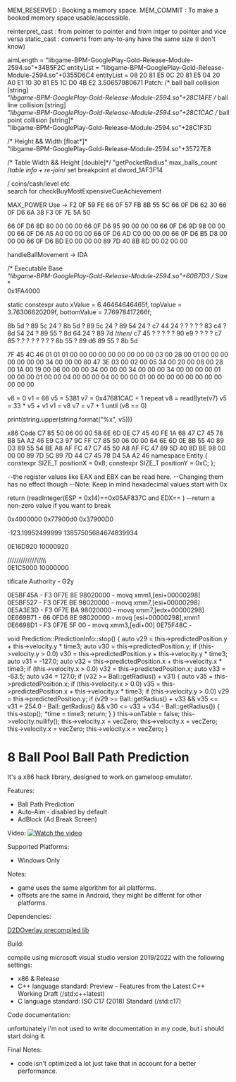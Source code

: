 MEM_RESERVED     : Booking a memory space.
MEM_COMMIT       : To make a booked memory space usable/accessible.

reinterpret_cast : from pointer to pointer and from intger to pointer and vice versa
static_cast      : converts from any-to-any have the same size (i don't know)

aimLength  = "libgame-BPM-GooglePlay-Gold-Release-Module-2594.so"+34B5F2C
entityList = "libgame-BPM-GooglePlay-Gold-Release-Module-2594.so"+0355D6C4
entityList = 08 20 81 E5 0C 20 81 E5 04 20 A0 E1 10 30 81 E5 1C D0 4B E2
3.50657980671
Patch:
/* ball ball collision [string]*\
"libgame-BPM-GooglePlay-Gold-Release-Module-2594.so"+28C1AFE
/* ball line collision [string]*\
"libgame-BPM-GooglePlay-Gold-Release-Module-2594.so"+28C1CAC
/* ball point collision [string]*\
"libgame-BPM-GooglePlay-Gold-Release-Module-2594.so"+28C1F3D

/* Height && Width [float*]*\
"libgame-BPM-GooglePlay-Gold-Release-Module-2594.so"+35727E8

/* Table Width && Height [double]*/
"getPocketRadius"
max_balls_count
/*table info + re-join*/
set breakpoint at dword_1AF3F14

/ coins/cash/level etc \
search for checkBuyMostExpensiveCueAchievement

MAX_POWER Use ->
F2 0F 59 FE 66 0F 57 FB 8B 55 5C 66 0F D6 62 30 66 0F D6 6A 38 F3 0F 7E 5A 50

66 0F D6 8D 80 00 00 00 66 0F D6 95 90 00 00 00 66 0F D6 9D 98 00 00 00 66 0F D6 A5 A0 00 00 00 66 0F D6 AD C0 00 00 00 66 0F D6 B5 D8 00 00 00 66 0F D6 BD E0 00 00 00 89 7D 40 8B 8D 00 02 00 00

handleBallMovement -> IDA

/* Executable Base *\
"libgame-BPM-GooglePlay-Gold-Release-Module-2594.so"+60B7D3
/* Size *\
0x1FA4000

static constexpr auto xValue = 6.46464646465f, topValue = 3.76306620209f, bottomValue = 7.76978417266f;

8b 5d ? 89 5c 24 ? 8b 5d ? 89 5c 24 ? 89 54 24 ? c7 44 24 ? ? ? ? ? 83 c4 ? 8d 54 24 ? 89 55 ? 8d 64 24 ? 89 7d
/*then*/
c7 45 ? ? ? ? ? 90 e9 ? ? ? ? c7 85 ? ? ? ? ? ? ? ? 8b 55 ? 89 d6 89 55 ? 8b 5d

7F 45 4C 46 01 01 01 00 00 00 00 00 00 00 00 00 03 00 28 00 01 00 00 00 00 00 00 00 34 00 00 00 80 47 3E 03 00 02 00 05 34 00 20 00 08 00 28 00 1A 00 19 00 06 00 00 00 34 00 00 00 34 00 00 00 34 00 00 00 00 01 00 00 00 01 00 00 04 00 00 00 04 00 00 00 01 00 00 00 00 00 00 00 00 00 00 00

v8 = 0
v1 = 66
v5 = 5381
v7 = 0x47681CAC + 1
repeat
    v8 = readByte(v7)
    v5 = 33 * v5 + v1
    v1 = v8
    v7 = v7 + 1
until (v8 == 0)

print(string.upper(string.format("%x", v5)))

x86 Code
C7 85 50 06 00 00 58 6E 6D 0E C7 45 40 FE 1A 68 47 C7 45 78 B8 5A A2 46 E9 C3 97 9C FF C7 85 50 06 00 00 64 6E 6D 0E 8B 55 40 89 D3 89 55 54 BE A8 AF FC 47 C7 45 50 A8 AF FC 47 89 5D 40 8D BE 98 00 00 00 89 7D 5C 89 7D 44 C7 45 78 D4 5A A2 46
namespace Entity
{
    constexpr SIZE_T positionX = 0x8;
    constexpr SIZE_T positionY = 0xC;
};

--the register values like EAX and EBX can be read here. 
--Changing them has no effect though
--Note: Keep in mind hexadecimal values start with 0x

return (readInteger(ESP + 0x14)==0x05AF837C and EDX== ) --return a non-zero value if you want to break


0x4000000
0x77900d0
0x37900D0

-123.19952499999
13857505684674839934

0E16D920
10000920

/////////////\\\\\\\\\\\
0E1C5000
10000000

tificate Authority - G2y

0E5BF45A - F3 0F7E 8E 98020000  - movq xmm1,[esi+00000298]
0E5BF527 - F3 0F7E BE 98020000  - movq xmm7,[esi+00000298]
0E5A3E3D - F3 0F7E BA 98020000  - movq xmm7,[edx+00000298]
0E669B71 - 66 0FD6 8E 98020000  - movq [esi+00000298],xmm1
0E6698D1 - F3 0F7E 5F 00  - movq xmm3,[edi+00]
0E75F48C - 

void Prediction::PredictionInfo::stop()
{
    auto v29 = this->predictedPosition.y + this->velocity.y * time3;
    auto v30 = this->predictedPosition.y;
    if (this->velocity.y > 0.0)
        v30 = this->predictedPosition.y + this->velocity.y * time3;
    auto v31 = -127.0;
    auto v32 = this->predictedPosition.x + this->velocity.x * time3;
    if (this->velocity.x > 0.0)
        v32 = this->predictedPosition.x;
    auto v33 = -63.5;
    auto v34 = 127.0;
    if (v32 >= Ball::getRadius() + v31)
    {
        auto v35 = this->predictedPosition.x;
        if (this->velocity.x > 0.0)
            v35 = this->predictedPosition.x + this->velocity.x * time3;
        if (this->velocity.y > 0.0)
            v29 = this->predictedPosition.y;
        if (v29 >= Ball::getRadius() + v33 && v35 <= v31 + 254.0 - Ball::getRadius() && v30 <= v33 + v34 - Ball::getRadius()) {
            this->stop();
            *time = time3;
            return;
        }
    }
    this->onTable = false;
    this->velocity.nullify();
    this->velocity.x = vecZero;
    this->velocity.x = vecZero;
    this->velocity.x = vecZero;
    this->velocity.x = vecZero;
}

# 8 Ball Pool Ball Path Prediction
It's a x86 hack library, designed to work on gameloop emulator.

Features:
- Ball Path Prediction
- Auto-Aim - disabled by default
- AdBlock (Ad Break Screen)

Video: [![Watch the video](https://img.youtube.com/vi/7-cKs1hOfdE/maxresdefault.jpg)](https://youtu.be/7-cKs1hOfdE)

Supported Platforms:

- Windows Only

Notes:
- game uses the same algorithm for all platforms.
- offsets are the same in Android, they might be differnt for other platforms.

Dependencies:

[D2DOverlay precompiled lib](https://github.com/coltonon/D2DOverlay)

Build:

compile using microsoft visual studio version 2019/2022 with the following settings:

- x86 & Release
- C++ language standard: Preview - Features from the Latest C++ Working Draft (/std:c++latest)
- C language standard: ISO C17 (2018) Standard (/std:c17)

Code documentation:

unfortunately i'm not used to write documentation in my code, but i should start doing it.   

Final Notes:

- code isn't optimized a lot just take that in account for a better performance.